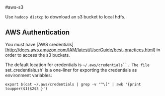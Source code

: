 #aws-s3

Use `hadoop distcp` to download an s3 bucket to local hdfs. 

## AWS Authentication
You must have 
[AWS credentials][http://docs.aws.amazon.com/IAM/latest/UserGuide/best-practices.html]
in order to access the s3 buckets.

The default location for credentials is `~/.aws/credentials``. The file `set_credentials.sh` 
is a one-liner for exporting the credentials as environment variables:
```
export $(cat ~/.aws/credentials | grep -v "^\[" | awk '{print toupper($1)$2$3 }')
```
